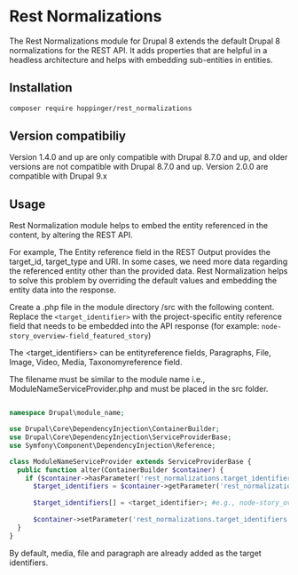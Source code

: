 # Rest Normalizations

The Rest Normalizations module for Drupal 8 extends the default Drupal 8 normalizations for the REST API. It adds properties that are helpful in a headless architecture and helps with embedding sub-entities in entities.

## Installation

```sh
composer require hoppinger/rest_normalizations
```

## Version compatibiliy

Version 1.4.0 and up are only compatible with Drupal 8.7.0 and up, and older versions are not compatible with Drupal 8.7.0 and up.
Version 2.0.0 are compatible with Drupal 9.x

## Usage

Rest Normalization module helps to embed the entity referenced in the content, by altering the REST API. 

For example, The Entity reference field in the REST Output provides the target_id, target_type and URI. In some cases, we need more data regarding the referenced entity other than the provided data. Rest Normalization helps to solve this problem by overriding the default values and embedding the entity data into the response.

Create a .php file in the module directory <directory>/src with the following content. Replace the `<target_identifier>` with the project-specific entity reference field that needs to be embedded into the API response (for example: `node-story_overview-field_featured_story`)

The <target_identifiers> can be entityreference fields, Paragraphs, File, Image, Video, Media, Taxonomyreference field. 

The filename must be similar to the module name i.e., ModuleNameServiceProvider.php and must be placed in the src folder.

```php

namespace Drupal\module_name;

use Drupal\Core\DependencyInjection\ContainerBuilder;
use Drupal\Core\DependencyInjection\ServiceProviderBase;
use Symfony\Component\DependencyInjection\Reference;

class ModuleNameServiceProvider extends ServiceProviderBase {
  public function alter(ContainerBuilder $container) {
    if ($container->hasParameter('rest_normalizations.target_identifiers')) {
      $target_identifiers = $container->getParameter('rest_normalizations.target_identifiers');
      
      $target_identifiers[] = <target_identifier>; #e.g., node-story_overview-field_featured_story
  
      $container->setParameter('rest_normalizations.target_identifiers', $target_identifiers);
  }
}
```

By default, media, file and paragraph are already added as the target identifiers.
